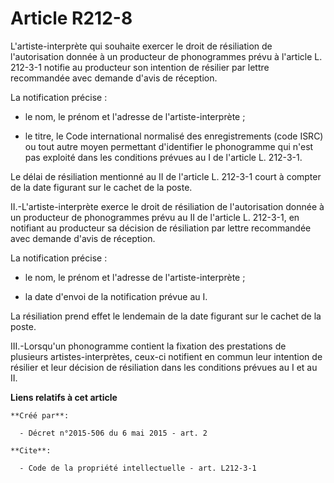 # Article R212-8

L'artiste-interprète qui souhaite exercer le droit de résiliation de l'autorisation donnée à un producteur de phonogrammes
prévu à l'article L. 212-3-1 notifie au producteur son intention de résilier par lettre recommandée avec demande d'avis de
réception. 

La notification précise :

- le nom, le prénom et l'adresse de l'artiste-interprète ;

- le titre, le Code international normalisé des enregistrements (code ISRC) ou tout autre moyen permettant d'identifier le
phonogramme qui n'est pas exploité dans les conditions prévues au I de l'article L. 212-3-1. 

Le délai de résiliation mentionné au II de l'article L. 212-3-1 court à compter de la date figurant sur le cachet de la
poste. 

II.-L'artiste-interprète exerce le droit de résiliation de l'autorisation donnée à un producteur de phonogrammes prévu au II
de l'article L. 212-3-1, en notifiant au producteur sa décision de résiliation par lettre recommandée avec demande d'avis de
réception. 

La notification précise :

- le nom, le prénom et l'adresse de l'artiste-interprète ;

- la date d'envoi de la notification prévue au I. 

La résiliation prend effet le lendemain de la date figurant sur le cachet de la poste. 

III.-Lorsqu'un phonogramme contient la fixation des prestations de plusieurs artistes-interprètes, ceux-ci notifient en
commun leur intention de résilier et leur décision de résiliation dans les conditions prévues au I et au II.

**Liens relatifs à cet article**

	**Créé par**:

	  - Décret n°2015-506 du 6 mai 2015 - art. 2

	**Cite**:

	  - Code de la propriété intellectuelle - art. L212-3-1
